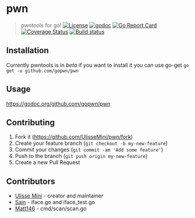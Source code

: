 # pwn
> pwntools for go!
[![License](https://img.shields.io/badge/license-Apache%202.0-blue.svg)](https://github.com/gopwn/pwn/blob/master/LICENSE)
[![godoc](https://img.shields.io/badge/go-documentation-blue.svg)](https://godoc.org/github.com/gopwn/pwn)
[![Go Report Card](https://goreportcard.com/badge/github.com/gopwn/pwn)](https://goreportcard.com/report/github.com/gopwn/pwn)
[![Coverage Status](https://coveralls.io/repos/github/gopwn/pwn/badge.svg?branch=master)](https://coveralls.io/github/gopwn/pwn?branch=master)
[![Build status](https://travis-ci.org/gopwn/pwn.svg?branch=master)](https://travis-ci.org/gopwn/pwn)

## Installation
Currently pwntools is in *beta* if you want to install it you can use go-get
`go get -u github.com/gopwn/pwn`

## Usage
https://godoc.org/github.com/gopwn/pwn

## Contributing

1. Fork it (<https://github.com/UlisseMini/pwn/fork>)
2. Create your feature branch (`git checkout -b my-new-feature`)
3. Commit your changes (`git commit -am 'Add some feature'`)
4. Push to the branch (`git push origin my-new-feature`)
5. Create a new Pull Request

## Contributors

- [Ulisse Mini](https://github.com/UlisseMini) - creator and maintainer
- [Sain](https://github.com/Sain98)           - iface.go and iface\_test.go
- [Matt146](https://github.com/Matt146)       - cmd/scan/scan.go

